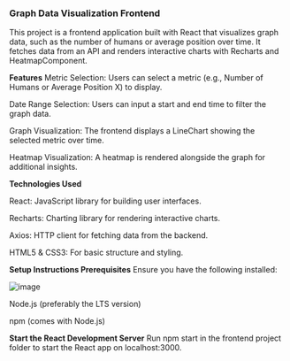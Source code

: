###  Graph Data Visualization Frontend
This project is a frontend application built with React that visualizes graph data, such as the number of humans or average position over time. It fetches data from an API and renders interactive charts with Recharts and HeatmapComponent.

**Features**
Metric Selection: Users can select a metric (e.g., Number of Humans or Average Position X) to display.

Date Range Selection: Users can input a start and end time to filter the graph data.

Graph Visualization: The frontend displays a LineChart showing the selected metric over time.

Heatmap Visualization: A heatmap is rendered alongside the graph for additional insights.

**Technologies Used**

React: JavaScript library for building user interfaces.

Recharts: Charting library for rendering interactive charts.

Axios: HTTP client for fetching data from the backend.

HTML5 & CSS3: For basic structure and styling.

**Setup Instructions
Prerequisites**
Ensure you have the following installed:

![image](https://github.com/user-attachments/assets/815b5fad-9484-48f4-b347-cf73f0061939)


Node.js (preferably the LTS version)

npm (comes with Node.js)

**Start the React Development Server**
Run npm start in the frontend project folder to start the React app on localhost:3000.
